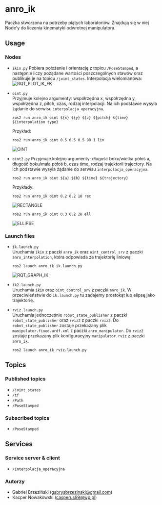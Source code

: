 # anro_ik
Paczka stworzona na potrzeby piątych laboratoriów. Znajdują się w niej Node'y do liczenia kinematyki odwrotnej manipulatora.
## Usage
### Nodes
- `ikin.py`
  Pobiera położenie i orientację z topicu `/PoseStamped`, a następnie liczy pożądane wartości poszczególnych stawów oraz publikuje je na topicu `/joint_states`.
  Interpolacja wielomianowa:
  ![RQT_PLOT_IK_FK](docs/rqt_plot_ik_fk.png)
- `oint.py`  
  Przyjmuje kolejno argumenty: współrzędna x, współrzędna y, współrzędna z, pitch, czas, rodzaj interpolacji. Na ich podstawie wysyła żądanie do serwisu
  `interpolacja_operacyjna`.
  ```
  ros2 run anro_ik oint ${x} ${y} ${z} ${pitch} ${time} ${interpolation type}
  ```
  Przykład:
  ```
  ros2 run anro_ik oint 0.5 0.5 0.5 90 1 lin
  ```
  ![OINT](https://media.githubusercontent.com/media/pw-eiti-anro-21l/brzezinski_nowakowski/main/anro_ik/docs/oint.png)
  
- `oint2.py` 
  Przyjmuje kolejno argumenty: długość boku/wielka półoś a,  długość boku/mała półoś b, czas time, rodzaj trajektorii trajectory. Na ich podstawie wysyła żądanie do serwisu
  `interpolacja_operacyjna`.
  ```
  ros2 run anro_ik oint ${a} ${b} ${time} ${trajectory}
  ```
  Przykłady:
  ```
  ros2 run anro_ik oint 0.2 0.2 10 rec
  ```
  ![RECTANGLE](https://github.com/pw-eiti-anro-21l/brzezinski_nowakowski/blob/main/anro_ik/docs/rectangle.png?raw=true)
  ```
  ros2 run anro_ik oint 0.3 0.2 20 ell
  ```
  ![ELLIPSE](https://github.com/pw-eiti-anro-21l/brzezinski_nowakowski/blob/main/anro_ik/docs/ellipse.png?raw=true)
  
### Launch files
- `ik.launch.py`  
  Uruchamia `ikin` z paczki `anro_ik` oraz `oint_control_srv` z paczki `anro_interpolation`, która odpowiada za trajektorię liniową
  
  ```
  ros2 launch anro_ik ik.launch.py
  ```
  
  ![RQT_GRAPH_IK](docs/rqt_graph_ik.png)
  
- `ik2.launch.py`  
  Uruchamia `ikin` oraz `oint_control_srv` z paczki `anro_ik`. W przeciwieństwie do `ik.launch.py` tu zadajemy prostokąt lub elipsę jako trajektorię.
  
- `rviz.launch.py`  
  Uruchamia jednocześnie `robot_state_publisher` z paczki `robot_state_publisher` oraz `rviz2` z paczki `rviz2`. Do `robot_state_publisher` zostaje przekazany plik `manipulator.fixed.urdf.xml` z paczki `anro_manipulator`. Do `rviz2` zostaje przekazany plik konfiguracyjny `manipulator.rviz` z paczki  `anro_ik`.
  ```
  ros2 launch anro_ik rviz.launch.py
  ```

## Topics
### Published topics
- `/joint_states`
- `/tf`
- `/Path`
- `/PoseStamped`
### Subscribed topics
- `/PoseStamped`

## Services
### Service server & client
- `/interpolacja_operacyjna`

### Autorzy
- Gabriel Brzeziński (gabrysbrzezinski@gmail.com)  
- Kacper Nowakowski (casperus99@wp.pl) 
